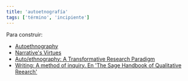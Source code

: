 ```yaml
---
title: 'autoetnografía'
tags: ['término', 'incipiente']
---
```


Para construir:

- [Autoethnography](https://en.wikipedia.org/wiki/Autoethnography)
- [Narrative's Virtues](https://www.researchgate.net/publication/274194591_Narrative's_Virtues)
- [Auto/ethnography: A Transformative Research Paradigm](https://www.researchgate.net/publication/283502570_Autoethnography_A_Transformative_Research_Paradigm)
- [Writing: A method of inquiry. En 'The Sage Handbook of Qualitative Reearch'](https://www.academia.edu/42288604/THE_SAGE_HANDBOOK_OF_QUALITATIVE_RESEARCH_3rd_Ed_ed_by_Norman_K_Denzin_and_Yvonna_S_Lincoln_)